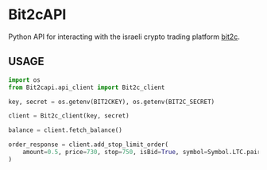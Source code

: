 # Bit2cAPI

Python API for interacting with the israeli crypto trading platform [bit2c](https://bit2c.co.il/).

## USAGE

```python
import os
from Bit2capi.api_client import Bit2c_client

key, secret = os.getenv(BIT2CKEY), os.getenv(BIT2C_SECRET)

client = Bit2c_client(key, secret)

balance = client.fetch_balance()

order_response = client.add_stop_limit_order(
    amount=0.5, price=730, stop=750, isBid=True, symbol=Symbol.LTC.pair
)

```
